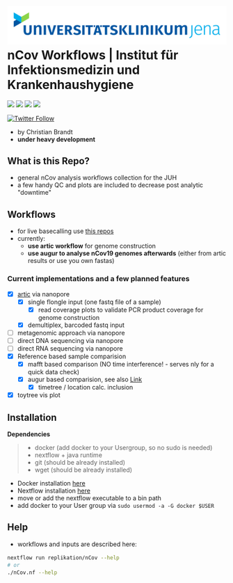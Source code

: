 ![logo](data/logo/mobile_logo.png)
**nCov Workflows**   |   Institut für Infektionsmedizin und Krankenhaushygiene
===

![](https://img.shields.io/badge/nextflow-20.01.0-brightgreen)
![](https://img.shields.io/badge/uses-docker-blue.svg)
![](https://img.shields.io/badge/licence-GPL--3.0-lightgrey.svg)
![](https://github.com/replikation/nCov/workflows/Syntax_check/badge.svg)


[![Twitter Follow](https://img.shields.io/twitter/follow/gcloudChris.svg?style=social)](https://twitter.com/gcloudChris) 

* by Christian Brandt
* **under heavy development**

## What is this Repo?

* general nCov analysis workflows collection for the JUH
* a few handy QC and plots are included to decrease post analytic "downtime"

## Workflows

+ for live basecalling use [this repos](https://github.com/replikation/docker_pipelines)
+ currently: 
    + **use artic workflow** for genome construction 
    + **use augur to analyse nCov19 genomes afterwards** (either from artic results or use you own fastas)

### Current implementations and a few planned features

* [x] [artic](https://github.com/artic-network/fieldbioinformatics) via nanopore
    * [x] single flongle input (one fastq file of a sample)
        * [x] read coverage plots to validate PCR product coverage for genome construction
    * [x] demultiplex, barcoded fastq input
* [ ] metagenomic approach via nanopore
* [ ] direct DNA sequencing via nanopore
* [ ] direct RNA sequencing via nanopore
* [x] Reference based sample comparision
    * [x] mafft based comparison (NO time interference! - serves nly for a quick data check)
    * [x] augur based comparision, see also [Link](https://nextstrain.org/help/coronavirus/SARS-CoV-2)
        * [x] timetree / location calc. inclusion
* [x] toytree vis plot

## Installation

**Dependencies**

>   * docker (add docker to your Usergroup, so no sudo is needed)
>   * nextflow + java runtime 
>   * git (should be already installed)
>   * wget (should be already installed)

* Docker installation [here](https://docs.docker.com/v17.09/engine/installation/linux/docker-ce/ubuntu/#install-docker-ce)
* Nextflow installation [here](https://www.nextflow.io/)
* move or add the nextflow executable to a bin path
* add docker to your User group via `sudo usermod -a -G docker $USER`

## Help

* workflows and inputs are described here:

```bash
nextflow run replikation/nCov --help
# or
./nCov.nf --help
```